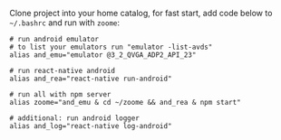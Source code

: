 Clone project into your home catalog, for fast start, add code below to `~/.bashrc` and run with `zoome`:

```
# run android emulator
# to list your emulators run "emulator -list-avds"
alias and_emu="emulator @3_2_QVGA_ADP2_API_23"

# run react-native android
alias and_rea="react-native run-android"

# run all with npm server
alias zoome="and_emu & cd ~/zoome && and_rea & npm start"

# additional: run android logger
alias and_log="react-native log-android"
```